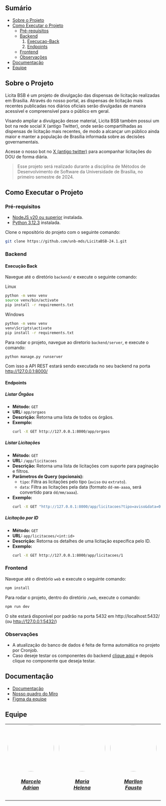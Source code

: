 ## Sumário

- [Sobre o Projeto](#Sobre-o-Projeto)
- [Como Executar o Projeto](#Como-Executar-o-Projeto)
  - [Pré-requisitos](#Pré-requisitos)
  - [Backend](#Backend)
    1. [Execucao-Back](#Execucao-Back)
    2. [Endpoints](#Endpoints)
  - [Frontend](#Frontend)
  - [Observações](#Observações)
- [Documentação](#Documentação)
- [Equipe](#Equipe)

## Sobre o Projeto

Licita BSB é um projeto de divulgação das dispensas de licitação realizadas em Brasília. Através do nosso portal, as dispensas de licitação mais recentes publicadas nos diários oficiais serão divulgadas de maneira acessível e compreensível para o público em geral.

Visando ampliar a divulgação desse material, Licita BSB também possui um bot na rede social X (antigo Twitter), onde serão compartilhadas as dispensas de licitação mais recentes, de modo a alcançar um público ainda maior e manter a população de Brasília informada sobre as decisões governamentais.

Acesse o nosso bot no [X (antigo twitter)](https://x.com/LicitaBSB) para acompanhar licitações do DOU de forma diária.

> Esse projeto será realizado durante a disciplina de Métodos de Desenvolvimento de Software da Universidade de Brasília, no primeiro semestre de 2024.

## Como Executar o Projeto

### Pré-requisitos

- [NodeJS v20 ou superior](https://nodejs.org/en/download) instalada.
- [Python 3.12.3](https://www.python.org/downloads/) instalada.

Clone o repositório do projeto com o seguinte comando:

```bash
git clone https://github.com/unb-mds/LicitaBSB-24.1.git
```
### Backend

#### Execução Back
Navegue até o diretório `backend/` e execute o seguinte comando:

Linux
```bash
python -m venv venv
source venv/bin/activate
pip install -r requirements.txt
```
Windows
```bash
python -m venv venv
venv\Scripts\activate
pip install -r requirements.txt
```
Para rodar o projeto, navegue ao diretorio `backend/server`, e execute o comando:

```bash
python manage.py runserver
```

Com isso a API REST estará sendo executada no seu backend na porta http://127.0.0.1:8000/

#### Endpoints

##### Listar Órgãos

- **Método:** `GET`
- **URL:** `app/orgaos`
- **Descrição:** Retorna uma lista de todos os órgãos.
- **Exemplo:**
    ```bash
    curl -X GET http://127.0.0.1:8000/app/orgaos
    ```

##### Listar Licitações

- **Método:** `GET`
- **URL:** `/app/licitacoes`
- **Descrição:** Retorna uma lista de licitações com suporte para paginação e filtros.
- **Parâmetros de Query (opcionais):**
  - `tipo`: Filtra as licitações pelo tipo (`aviso` ou `extrato`).
  - `data`: Filtra as licitações pela data (formato `dd-mm-aaaa`, será convertido para `dd/mm/aaaa`).
- **Exemplo:**
    ```bash
    curl -X GET "http://127.0.0.1:8000/app/licitacoes?tipo=aviso&data=01-07-2024"
    ```

##### Licitação por ID

- **Método:** `GET`
- **URL:** `app/licitacoes/<int:id>`
- **Descrição:** Retorna os detalhes de uma licitação específica pelo ID.
- **Exemplo:**
    ```bash
    curl -X GET http://127.0.0.1:8000/app/licitacoes/1
    ```

### Frontend

Navegue até o diretório `web` e execute o seguinte comando:

```bash
npm install
```

Para rodar o projeto, dentro do diretório `/web`, execute o comando:

```bash
npm run dev
```

O site estará disponível por padrão na porta 5432 em http://localhost:5432/ (ou http://127.0.0.1:5432/)

### Observações

- A atualização do banco de dados é feita de forma automática no projeto por Cronjob.
- Caso deseje testar os componentes do backend [clique aqui](https://github.com/unb-mds/LicitaBSB-24.1/tree/main/backend) e depois clique no componente que deseja testar.

## Documentação

- [Documentação](https://unb-mds.github.io/LicitaBSB-24.1/)
- [Nosso quadro do Miro](https://miro.com/app/board/uXjVKcAWUlc=/?share_link_id=295633820307)
- [Figma da equipe](https://www.figma.com/file/vdfnVL6qkyUAPGeYfCCqol/Licita?type=design&node-id=0-1&mode=design&t=ZOaqmrSccc577Pog-0)

## Equipe

<center>
<table style="margin-left: auto; margin-right: auto;">
    <tr>
        <td align="center">
            <a href="https://github.com/Marcelo-Adrian">
                <img style="border-radius: 50%;" src="https://github.com/Marcelo-Adrian.png" width="150px;"/>
                <h5 class="text-center">Marcelo<br>Adrian</h5>
            </a>
        </td>
        <td align="center">
            <a href="https://github.com/MariaCHelena">
                <img style="border-radius: 50%;" src="https://github.com/MariaCHelena.png" width="150px;"/>
                <h5 class="text-center">Maria<br>Helena</h5>
            </a>
        </td>
        <td align="center">
            <a href="https://github.com/m4rllon">
                <img style="border-radius: 50%;" src="https://github.com/m4rllon.png" width="150px;"/>
                <h5 class="text-center">Marllon<br>Fausto</h5>
            </a>
        </td>
        <td align="center">
            <a href="https://github.com/nateejpg">
                <img style="border-radius: 50%;" src="https://github.com/nateejpg.png" width="150px;"/>
                <h5 class="text-center">Nathan<br>Abreu</h5>
            </a>
        </td>
        <td align="center">
            <a href="https://github.com/Otavio4283">
                <img style="border-radius: 50%;" src="https://github.com/Otavio4283.png" width="150px;"/>
                <h5 class="text-center">Otávio<br>Henrique</h5>
            </a>
        </td>
         <td align="center">
            <a href="https://github.com/thaleseuflauzino">
                <img style="border-radius: 50%;" src="https://github.com/thaleseuflauzino.png" width="150px;"/>
                <h5 class="text-center">Thales<br>Euflauzino</h5>
            </a>
        </td>
	<td align="center">
            <a href="https://github.com/moonshinerd">
                <img style="border-radius: 50%;" src="https://github.com/moonshinerd.png" width="150px;"/>
                <h5 class="text-center">Víctor<br>Schmidt</h5>
            </a>
        </td>
</table>

</center>
